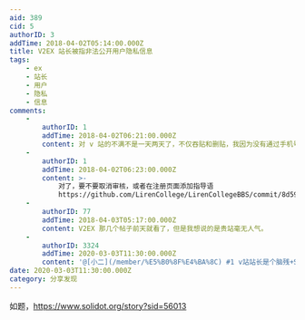 ```yaml
---
aid: 389
cid: 5
authorID: 3
addTime: 2018-04-02T05:14:00.000Z
title: V2EX 站长被指非法公开用户隐私信息
tags:
    - ex
    - 站长
    - 用户
    - 隐私
    - 信息
comments:
    -
        authorID: 1
        addTime: 2018-04-02T06:21:00.000Z
        content: 对 v 站的不满不是一天两天了，不仅吞贴和删贴，我因为没有通过手机号认证，看不了自己发的帖子是真的智障。
    -
        authorID: 1
        addTime: 2018-04-02T06:23:00.000Z
        content: >-
            对了，要不要取消审核，或者在注册页面添加指导语
            https://github.com/LirenCollege/LirenCollegeBBS/commit/8d59ba2eccce3fca0a3ed020d7410c2ad35d9ed7
    -
        authorID: 77
        addTime: 2018-04-03T05:17:00.000Z
        content: V2EX 那几个帖子前天就看了，但是我想说的是贵站毫无人气。
    -
        authorID: 3324
        addTime: 2020-03-03T11:30:00.000Z
        content: '@[小二](/member/%E5%B0%8F%E4%BA%8C) #1 v站站长是个脑残+SB，吞贴，删贴严重 ༼ ಠ ▃ ಠೃ ༽'
date: 2020-03-03T11:30:00.000Z
category: 分享发现
---
```


如题，https://www.solidot.org/story?sid=56013
